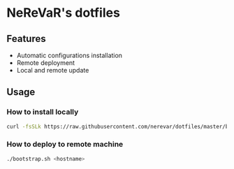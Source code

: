 # NeReVaR's dotfiles

## Features
  * Automatic configurations installation
  * Remote deployment
  * Local and remote update

## Usage
### How to install locally
```bash
curl -fsSLk https://raw.githubusercontent.com/nerevar/dotfiles/master/bootstrap.sh | bash -s --
```

### How to deploy to remote machine
```bash
./bootstrap.sh <hostname>
```
